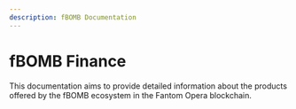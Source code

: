 ```yaml
---
description: fBOMB Documentation
---
```


# fBOMB Finance

This documentation aims to provide detailed information about the products offered by the fBOMB ecosystem in the Fantom Opera blockchain.

